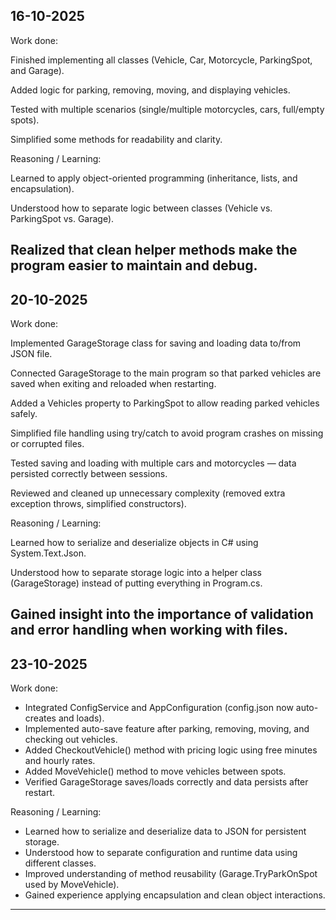 ## 16-10-2025

Work done:

Finished implementing all classes (Vehicle, Car, Motorcycle, ParkingSpot, and Garage).

Added logic for parking, removing, moving, and displaying vehicles.

Tested with multiple scenarios (single/multiple motorcycles, cars, full/empty spots).

Simplified some methods for readability and clarity.


Reasoning / Learning:

Learned to apply object-oriented programming (inheritance, lists, and encapsulation).

Understood how to separate logic between classes (Vehicle vs. ParkingSpot vs. Garage).

Realized that clean helper methods make the program easier to maintain and debug.
------------------------------------------------------------------------------------
## 20-10-2025

Work done:

Implemented GarageStorage class for saving and loading data to/from JSON file.

Connected GarageStorage to the main program so that parked vehicles are saved when exiting and reloaded when restarting.

Added a Vehicles property to ParkingSpot to allow reading parked vehicles safely.

Simplified file handling using try/catch to avoid program crashes on missing or corrupted files.

Tested saving and loading with multiple cars and motorcycles — data persisted correctly between sessions.

Reviewed and cleaned up unnecessary complexity (removed extra exception throws, simplified constructors).

Reasoning / Learning:

Learned how to serialize and deserialize objects in C# using System.Text.Json.

Understood how to separate storage logic into a helper class (GarageStorage) instead of putting everything in Program.cs.

Gained insight into the importance of validation and error handling when working with files.
--------------------------------------------------------------------------------
## 23-10-2025

Work done:
- Integrated ConfigService and AppConfiguration (config.json now auto-creates and loads).
- Implemented auto-save feature after parking, removing, moving, and checking out vehicles.
- Added CheckoutVehicle() method with pricing logic using free minutes and hourly rates.
- Added MoveVehicle() method to move vehicles between spots.
- Verified GarageStorage saves/loads correctly and data persists after restart.

Reasoning / Learning:
- Learned how to serialize and deserialize data to JSON for persistent storage.
- Understood how to separate configuration and runtime data using different classes.
- Improved understanding of method reusability (Garage.TryParkOnSpot used by MoveVehicle).
- Gained experience applying encapsulation and clean object interactions.
------------------------------------------------------------------------------
